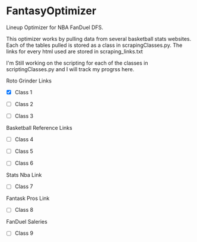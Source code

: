 # FantasyOptimizer
Lineup Optimizer for NBA FanDuel DFS. 



This optimizer works by pulling data from several basketball stats websites. Each of the tables pulled is stored as a class in scrapingClasses.py. The links for every html used are stored in scraping_links.txt




I'm Still working on the scripting for each of the classes in scriptingClasses.py and I will track my progrss here.


Roto Grinder Links
- [x] Class 1

- [ ] Class 2

- [ ] Class 3


Basketball Reference Links
- [ ] Class 4

- [ ] Class 5

- [ ] Class 6


Stats Nba Link
- [ ] Class 7


Fantask Pros Link
- [ ] Class 8

FanDuel Saleries
- [ ] Class 9
